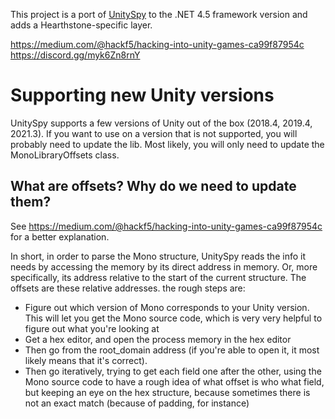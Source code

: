 This project is a port of [UnitySpy](https://github.com/hackf5/unityspy) to the .NET 4.5 framework version and adds a Hearthstone-specific layer.

https://medium.com/@hackf5/hacking-into-unity-games-ca99f87954c
https://discord.gg/myk6Zn8rnY

# Supporting new Unity versions

UnitySpy supports a few versions of Unity out of the box (2018.4, 2019.4, 2021.3). If you want to use on a version that is not supported, you will probably need to update the lib.
Most likely, you will only need to update the MonoLibraryOffsets class.

## What are offsets? Why do we need to update them?

See https://medium.com/@hackf5/hacking-into-unity-games-ca99f87954c for a better explanation.

In short, in order to parse the Mono structure, UnitySpy reads the info it needs by accessing the memory by its direct address in memory. Or, more specifically, its address relative to the start of the current structure. The offsets are these relative addresses.
the rough steps are:
- Figure out which version of Mono corresponds to your Unity version. This will let you get the Mono source code, which is very very helpful to figure out what you're looking at
- Get a hex editor, and open the process memory in the hex editor
- Then go from the root_domain address (if you're able to open it, it most likely means that it's correct). 
- Then go iteratively, trying to get each field one after the other, using the Mono source code to have a rough idea of what offset is who what field, but keeping an eye on the hex structure, because sometimes there is not an exact match (because of padding, for instance)
